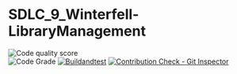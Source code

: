 # SDLC_9_Winterfell-LibraryManagement

![Code quality score](https://www.code-inspector.com/project/24985/score/svg)     
![Code Grade](https://www.code-inspector.com/project/24985/status/svg)
[![Buildandtest](https://github.com/BhavanSekar/SDLC_9_Winterfell-LibraryManagement/actions/workflows/c-cpp.yml/badge.svg)](https://github.com/BhavanSekar/SDLC_9_Winterfell-LibraryManagement/actions/workflows/c-cpp.yml)
[![Contribution Check - Git Inspector](https://github.com/BhavanSekar/SDLC_9_Winterfell-LibraryManagement/actions/workflows/git%20-inspector.yml/badge.svg)](https://github.com/BhavanSekar/SDLC_9_Winterfell-LibraryManagement/actions/workflows/git%20-inspector.yml)
